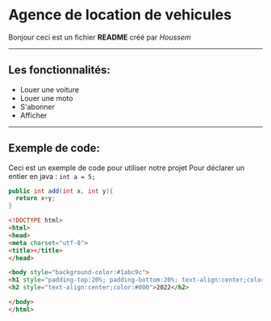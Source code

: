 # Agence de location de vehicules
Bonjour ceci est un fichier **README** créé par *Houssem*
___
## Les fonctionnalités:
+ Louer une voiture
+ Louer une moto
+ S'abonner
+ Afficher 
___
## Exemple de code:
Ceci est un exemple de code pour utiliser notre projet
Pour déclarer un entier en java : `int a = 5;`


```java
public int add(int x, int y){
  return x+y;
}
```
```html
<!DOCTYPE html>
<html>
<head>
<meta charset="utf-8">
<title></title>
</head>

<body style="background-color:#1abc9c">
<h1 style="padding-top:20%; padding-bottom:20%; text-align:center;color:#000">Agence de location de voitures et Motos</h1>
<h2 style="text-align:center;color:#000">2022</h2>

</body>
</html>
```

